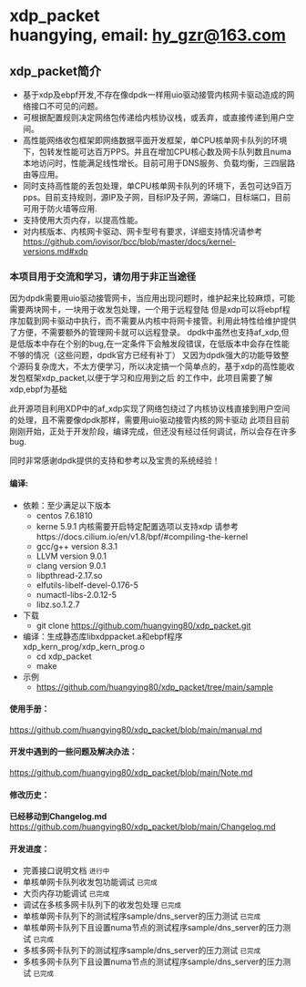 **xdp_packet**<br>
huangying, email: hy_gzr@163.com
====

## xdp_packet简介
   * 基于xdp及ebpf开发,不存在像dpdk一样用uio驱动接管内核网卡驱动造成的网络接口不可见的问题。
   * 可根据配置规则决定网络包传递给内核协议栈，或丢弃，或直接传递到用户空间。
   * 高性能网络收包框架即网络数据平面开发框架，单CPU核单网卡队列的环境下，包转发性能可达百万PPS。并且在增加CPU核心数及网卡队列数且numa本地访问时，性能满足线性增长。目前可用于DNS服务、负载均衡，三四层路由等应用。
   * 同时支持高性能的丢包处理，单CPU核单网卡队列的环境下，丢包可达9百万pps。目前支持规则，源IP及子网，目标IP及子网，源端口，目标端口，目前可用于防火墙等应用.
   *  支持使用大页内存，以提高性能。
   *  对内核版本、内核网卡驱动、网卡型号有要求，详细支持情况请参考<br>
      https://github.com/iovisor/bcc/blob/master/docs/kernel-versions.md#xdp
### 本项目用于交流和学习，请勿用于非正当途径

因为dpdk需要用uio驱动接管网卡，当应用出现问题时，维护起来比较麻烦，可能需要两块网卡，一块用于收发包处理，一个用于远程登陆 但是xdp可以将ebpf程序加载到网卡驱动中执行，而不需要从内核中将网卡接管。利用此特性给维护提供了方便，不需要额外的管理网卡就可以远程登录。 dpdk中虽然也支持af_xdp,但是低版本中存在个别的bug,在一定条件下会触发段错误，在低版本中会存在性能不够的情况（这些问题，dpdk官方已经有补丁） 又因为dpdk强大的功能导致整个源码复杂庞大，不太方便学习，所以决定搞一个简单点的，基于xdp的高性能收发包框架xdp_packet,以便于学习和应用到之后 的工作中，此项目需要了解xdp,ebpf为基础

此开源项目利用XDP中的af_xdp实现了网络包绕过了内核协议栈直接到用户空间的处理，且不需要像dpdk那样，需要用uio驱动接管内核的网卡驱动 此项目目前刚刚开始，正处于开发阶段，编译完成，但还没有经过任何调试，所以会存在许多bug.

同时非常感谢dpdk提供的支持和参考以及宝贵的系统经验！

#### 编译:
* 依赖：至少满足以下版本
  * centos 7.6.1810
  * kerne 5.9.1 内核需要开启特定配置选项以支持xdp 请参考https://docs.cilium.io/en/v1.8/bpf/#compiling-the-kernel
  * gcc/g++ version 8.3.1
  * LLVM version 9.0.1
  * clang version 9.0.1
  * libpthread-2.17.so
  * elfutils-libelf-devel-0.176-5
  * numactl-libs-2.0.12-5
  * libz.so.1.2.7
* 下载
  * git clone https://github.com/huangying80/xdp_packet.git
* 编译：生成静态库libxdppacket.a和ebpf程序xdp_kern_prog/xdp_kern_prog.o
  * cd xdp_packet
  * make
* 示例
  * https://github.com/huangying80/xdp_packet/tree/main/sample
  
#### 使用手册：
https://github.com/huangying80/xdp_packet/blob/main/manual.md
#### 开发中遇到的一些问题及解决办法：
https://github.com/huangying80/xdp_packet/blob/main/Note.md<br>

#### 修改历史：
  **已经移动到Changelog.md**<br>
  https://github.com/huangying80/xdp_packet/blob/main/Changelog.md<br>

#### 开发进度：
  * 完善接口说明文档 `进行中`
  * 单核单网卡队列收发包功能调试 `已完成`
  * 大页内存功能调试 `已完成`
  * 调试在多核多网卡队列下的收发包处理 `已完成`
  * 单核单网卡队列下的测试程序sample/dns_server的压力测试 `已完成`
  * 单核单网卡队列下且设置numa节点的测试程序sample/dns_server的压力测试 `已完成`
  * 多核多网卡队列下的测试程序sample/dns_server的压力测试 `已完成`
  * 多核多网卡队列下且设置numa节点的测试程序sample/dns_server的压力测试 `已完成`

 
